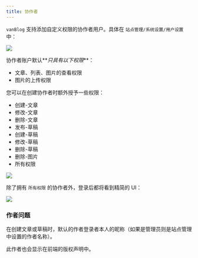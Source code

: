 ```yaml
---
title: 协作者
---
```


`vanBlog` 支持添加自定义权限的协作者用户。具体在 `站点管理/系统设置/用户设置` 中：

![](https://www.mereith.com/static/img/726f7b197b240a923b8473106d3d1200.clipboard-2022-09-03.png)

协作者账户默认**_只具有以下权限_**：

- 文章、列表、图片的查看权限
- 图片的上传权限

您可以在创建协作者时额外授予一些权限：

- 创建-文章
- 修改-文章
- 删除-文章
- 发布-草稿
- 创建-草稿
- 修改-草稿
- 删除-草稿
- 删除-图片
- 所有权限

![](https://www.mereith.com/static/img/73ef0844436b7eee71d41b4b0c2033d2.clipboard-2022-09-03.png)

除了拥有 `所有权限` 的协作者外，登录后都将看到精简的 UI：

![](https://www.mereith.com/static/img/bbb3252731394960a7b307248a28a107.clipboard-2022-09-03.png)

### 作者问题

在创建文章或草稿时，默认的作者登录者本人的昵称（如果是管理员则是站点管理中设置的作者名称）。

此作者也会显示在前端的版权声明中。